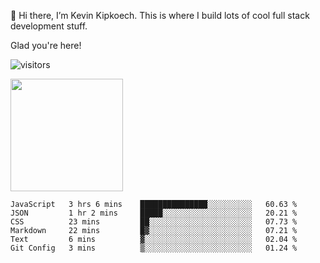 👋 Hi there, I’m Kevin Kipkoech. This is where I build lots of cool full stack development stuff.

Glad you're here!

![visitors](https://visitor-badge.glitch.me/badge?page_id=KevinKipkoechMutai)

<img height="180em" src="https://github-readme-stats.vercel.app/api?username=KevinKipkoechMutai&show_icons=true&hide_border=true&&count_private=true&include_all_commits=true" />


<!--START_SECTION:waka-->

```text
JavaScript   3 hrs 6 mins    ███████████████░░░░░░░░░░   60.63 %
JSON         1 hr 2 mins     █████░░░░░░░░░░░░░░░░░░░░   20.21 %
CSS          23 mins         ██░░░░░░░░░░░░░░░░░░░░░░░   07.73 %
Markdown     22 mins         █▓░░░░░░░░░░░░░░░░░░░░░░░   07.21 %
Text         6 mins          ▓░░░░░░░░░░░░░░░░░░░░░░░░   02.04 %
Git Config   3 mins          ▒░░░░░░░░░░░░░░░░░░░░░░░░   01.24 %
```

<!--END_SECTION:waka-->
